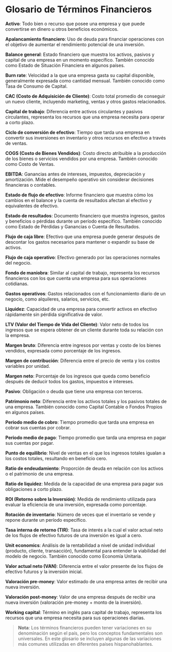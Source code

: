 # Glosario de Términos Financieros

**Activo**: Todo bien o recurso que posee una empresa y que puede convertirse en dinero u otros beneficios económicos.

**Apalancamiento financiero**: Uso de deuda para financiar operaciones con el objetivo de aumentar el rendimiento potencial de una inversión.

**Balance general**: Estado financiero que muestra los activos, pasivos y capital de una empresa en un momento específico. También conocido como Estado de Situación Financiera en algunos países.

**Burn rate**: Velocidad a la que una empresa gasta su capital disponible, generalmente expresada como cantidad mensual. También conocido como Tasa de Consumo de Capital.

**CAC (Costo de Adquisición de Cliente)**: Costo total promedio de conseguir un nuevo cliente, incluyendo marketing, ventas y otros gastos relacionados.

**Capital de trabajo**: Diferencia entre activos circulantes y pasivos circulantes, representa los recursos que una empresa necesita para operar a corto plazo.

**Ciclo de conversión de efectivo**: Tiempo que tarda una empresa en convertir sus inversiones en inventario y otros recursos en efectivo a través de ventas.

**COGS (Costo de Bienes Vendidos)**: Costo directo atribuible a la producción de los bienes o servicios vendidos por una empresa. También conocido como Costo de Ventas.

**EBITDA**: Ganancias antes de intereses, impuestos, depreciación y amortización. Mide el desempeño operativo sin considerar decisiones financieras o contables.

**Estado de flujo de efectivo**: Informe financiero que muestra cómo los cambios en el balance y la cuenta de resultados afectan al efectivo y equivalentes de efectivo.

**Estado de resultados**: Documento financiero que muestra ingresos, gastos y beneficios o pérdidas durante un período específico. También conocido como Estado de Pérdidas y Ganancias o Cuenta de Resultados.

**Flujo de caja libre**: Efectivo que una empresa puede generar después de descontar los gastos necesarios para mantener o expandir su base de activos.

**Flujo de caja operativo**: Efectivo generado por las operaciones normales del negocio.

**Fondo de maniobra**: Similar al capital de trabajo, representa los recursos financieros con los que cuenta una empresa para sus operaciones cotidianas.

**Gastos operativos**: Gastos relacionados con el funcionamiento diario de un negocio, como alquileres, salarios, servicios, etc.

**Liquidez**: Capacidad de una empresa para convertir activos en efectivo rápidamente sin pérdida significativa de valor.

**LTV (Valor del Tiempo de Vida del Cliente)**: Valor neto de todos los ingresos que se espera obtener de un cliente durante toda su relación con la empresa.

**Margen bruto**: Diferencia entre ingresos por ventas y costo de los bienes vendidos, expresada como porcentaje de los ingresos.

**Margen de contribución**: Diferencia entre el precio de venta y los costos variables por unidad.

**Margen neto**: Porcentaje de los ingresos que queda como beneficio después de deducir todos los gastos, impuestos e intereses.

**Pasivo**: Obligación o deuda que tiene una empresa con terceros.

**Patrimonio neto**: Diferencia entre los activos totales y los pasivos totales de una empresa. También conocido como Capital Contable o Fondos Propios en algunos países.

**Periodo medio de cobro**: Tiempo promedio que tarda una empresa en cobrar sus cuentas por cobrar.

**Periodo medio de pago**: Tiempo promedio que tarda una empresa en pagar sus cuentas por pagar.

**Punto de equilibrio**: Nivel de ventas en el que los ingresos totales igualan a los costos totales, resultando en beneficio cero.

**Ratio de endeudamiento**: Proporción de deuda en relación con los activos o el patrimonio de una empresa.

**Ratio de liquidez**: Medida de la capacidad de una empresa para pagar sus obligaciones a corto plazo.

**ROI (Retorno sobre la Inversión)**: Medida de rendimiento utilizada para evaluar la eficiencia de una inversión, expresada como porcentaje.

**Rotación de inventario**: Número de veces que el inventario se vende y repone durante un período específico.

**Tasa interna de retorno (TIR)**: Tasa de interés a la cual el valor actual neto de los flujos de efectivo futuros de una inversión es igual a cero.

**Unit economics**: Análisis de la rentabilidad a nivel de unidad individual (producto, cliente, transacción), fundamental para entender la viabilidad del modelo de negocio. También conocido como Economía Unitaria.

**Valor actual neto (VAN)**: Diferencia entre el valor presente de los flujos de efectivo futuros y la inversión inicial.

**Valoración pre-money**: Valor estimado de una empresa antes de recibir una nueva inversión.

**Valoración post-money**: Valor de una empresa después de recibir una nueva inversión (valoración pre-money + monto de la inversión).

**Working capital**: Término en inglés para capital de trabajo, representa los recursos que una empresa necesita para sus operaciones diarias.

> **Nota**: Los términos financieros pueden tener variaciones en su denominación según el país, pero los conceptos fundamentales son universales. En este glosario se incluyen algunas de las variaciones más comunes utilizadas en diferentes países hispanohablantes.
